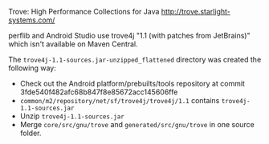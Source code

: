 Trove: High Performance Collections for Java
http://trove.starlight-systems.com/

perflib and Android Studio use trove4j "1.1 (with patches from JetBrains)" which isn't available on Maven Central.

The `trove4j-1.1-sources.jar-unzipped_flattened` directory was created the following way:

* Check out the Android platform/prebuilts/tools repository at commit 3fde540f482afc68b847f8e85672acc145606ffe
* `common/m2/repository/net/sf/trove4j/trove4j/1.1` contains `trove4j-1.1-sources.jar`
* Unzip `trove4j-1.1-sources.jar`
* Merge `core/src/gnu/trove` and `generated/src/gnu/trove` in one source folder.